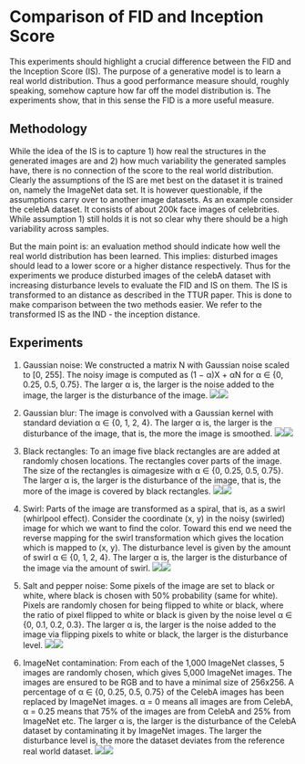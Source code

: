 # Comparison of FID and Inception Score

This experiments should highlight a crucial difference between the FID and the Inception Score (IS).
The purpose of a generative model is to learn a real world distribution. Thus a good performance measure
should, roughly speaking, somehow capture how far off the model distribution is. The experiments show,
that in this sense the FID is a more useful measure.

## Methodology
While the idea of the IS is to capture 1) how real the structures in the generated images are and
2) how much variability the generated samples have, there is no connection of the score to the
real world distribution. Clearly the assumptions of the IS are met best on the dataset it is trained
on, namely the ImageNet data set. It is however questionable, if the assumptions carry over to another image
datasets. As an example consider the celebA dataset. It consists of about 200k face images of celebrities.
While assumption 1) still holds it is not so clear why there should be a high variability across samples.

But the main point is: an evaluation method should indicate how well the real world
distribution has been learned. This implies: disturbed images should lead to a
lower score or a higher distance respectively. Thus for the experiments we produce
disturbed images of the celebA dataset with increasing disturbance levels
to evaluate the FID and IS on them.
The IS is transformed to an distance as described in the TTUR paper. This is done to
make comparison between the two methods easier. We refer to the transformed
IS as the IND - the inception distance.

## Experiments
1. Gaussian noise: We constructed a matrix N with Gaussian noise scaled to [0, 255]. The
noisy image is computed as (1 − α)X + αN for α ∈ {0, 0.25, 0.5, 0.75}. The larger α is,
the larger is the noise added to the image, the larger is the disturbance of the image.
![](figures/png/gnoise_FID.png)![](figures/png/gnoise_IND.png)


2. Gaussian blur: The image is convolved with a Gaussian kernel with standard deviation
α ∈ {0, 1, 2, 4}. The larger α is, the larger is the disturbance of the image, that is, the more
the image is smoothed.
![](figures/png/blur_FID.png)![](figures/png/blur_IND.png)


3. Black rectangles: To an image five black rectangles are are added at randomly chosen
locations. The rectangles cover parts of the image. The size of the rectangles is αimagesize
with α ∈ {0, 0.25, 0.5, 0.75}. The larger α is, the larger is the disturbance of the image, that
is, the more of the image is covered by black rectangles.
![](figures/png/rect_FID.png)![](figures/png/rect_IND.png)


4. Swirl: Parts of the image are transformed as a spiral, that is, as a swirl (whirlpool effect).
Consider the coordinate (x, y) in the noisy (swirled) image for which we want to find the
color. Toward this end we need the reverse mapping for the swirl transformation which
gives the location which is mapped to (x, y). The disturbance level is given by the amount of
swirl α ∈ {0, 1, 2, 4}. The larger α is, the larger is the disturbance of the image via the amount of swirl.
![](figures/png/swirl_FID.png)![](figures/png/swirl_IND.png)


5. Salt and pepper noise: Some pixels of the image are set to black or white, where black is
chosen with 50% probability (same for white). Pixels are randomly chosen for being flipped
to white or black, where the ratio of pixel flipped to white or black is given by the noise
level α ∈ {0, 0.1, 0.2, 0.3}. The larger α is, the larger is the noise added to the image via
flipping pixels to white or black, the larger is the disturbance level.
![](figures/png/sp_FID.png)![](figures/png/sp_IND.png)


6. ImageNet contamination: From each of the 1,000 ImageNet classes, 5 images are randomly
chosen, which gives 5,000 ImageNet images. The images are ensured to be RGB and to
have a minimal size of 256x256. A percentage of α ∈ {0, 0.25, 0.5, 0.75} of the CelebA
images has been replaced by ImageNet images. α = 0 means all images are from CelebA,
α = 0.25 means that 75% of the images are from CelebA and 25% from ImageNet etc.
The larger α is, the larger is the disturbance of the CelebA dataset by contaminating it by
ImageNet images. The larger the disturbance level is, the more the dataset deviates from the
reference real world dataset.
![](figures/png/mixed_FID.png)![](figures/png/mixed_IND.png)
